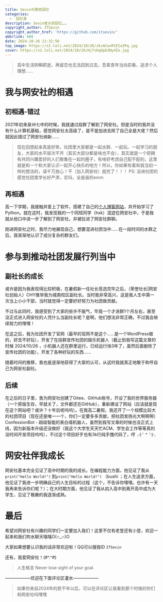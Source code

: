 ```yaml
---
title: Sevinの那些回忆
categories:
  -  回忆录
description: Sevin老头的回忆……
copyright_author: ITSevin
copyright_author_href: 'https://github.com/itsevin/'
abbrlink: 666
date: 2024-10-26 21:32:50
top_image: https://s2.loli.net/2024/10/26/zkcACwvRtEIa3Pq.jpg
cover: https://s2.loli.net/2024/10/26/HjfsKqUpb3Ny4Io.jpg
---
```

> 高中生活转瞬即逝，再留恋也无法回到过去，吾辈青年当向前看，追求个人理想……

# 我与网安社的相遇

## 初相遇-错过

2021年初来泉州七中的时候，我就通过段群了解到了网安社。但是当时的我并没有什么计算机基础，感觉网安社太高级了，是不是加进去除了自己全是大佬？然后就因此错过了网安社纳新……

> 现在回想起来真是好笑，社团里大家都是一起水群、一起玩、一起学习的朋友，大家的水平层次不齐（其实大部分都是啥也不会），其实就是一个把拥有共同兴趣爱好的人们聚集在一起的圈子，有啥好考虑自己配不配的，这里就是和一个和大家认识一起开心快乐的地方！所以，你如果有着和我当初一样的想法的，请千万放心！干（加入网安社）就完了！！！
> PS: 没进社团的感觉社团里学长好严肃，尼玛，全是装的emm

## 再相遇

高一下学期，我接触并爱上了软件，搭建了自己的[个人博客网站](https://blog.sevin.cn/)，并开始学习了Python。就在这时，我发现我的一个同班同学（hxk）混迹在网安社中，于是我就从他口中进一步了解到了网安社，并被拉进了网安社群聊。

刚进网安社之时，我尽力地展现自己，想要混进社团当中……在一段时间的水群之后，我渐渐地认识了成分复杂的群友们。

# 参与到推动社团发展行列当中

## 副社长的成长

或许是因为我表现得比较积极，在暑假新一任社长竞选完毕之后，（荣誉社长|网安社创始人）CHY推举我为城南校区副社长。当时我非常高兴，这是我人生中第一次当上小小干部，当时就觉得一定要好好努力为社团做贡献。

不过与此同时，我感受到了大家的些许不服气，毕竟一个才进群1个月左右，甚至没正式进入网安社的人凭什么当副社长呢？是啊，他们想法非常正确，不过我会继续努力的嘿嘿！

在这之后，我为社团开发了官网（最早的官网不是这个……是一个WordPress做的，好丑不好玩），开发了在段群宣传社团的娱乐机器人（截止到我写这篇文章的时候 2024/10/26 ，小机器人还在群里运行，已经运行快3年了，虽然后面删除了宣传社团的功能），开发了各种好玩的东西……

随着时间的推移，我也是逐渐地获得了大家的认可，从这时我就真正地敢于称呼自己为网安社副社。

## 后续

在之后的日子里，我为网安社创建了Gitee、GitHub账号，开设了我的世界服务器（一个原版生存，早就关了，文件都还在GitHub），重新建设了网站（应该就是现在这个网站吧？或许？十年后呢呜呜）。在我高二暑假，我还开了一个规模比较大的社团项目（现在还是唯一一个，你们一定要多多贡献，把社团发扬光大啊啊啊）ConfessionBot - 超级智能的表白墙机器人，虽然到我写文章的时候也没正式上线，因为新版本升级还没做好（我这个大学生天天忙ACM、学生会工作等等真的没时间开发项目呜呜），不过这个项目好歹也有3k行纯手撸代码了，哼╭(╯^╰)╮

# 网安社伴我成长

网安社基本完全见证了高中时期的我的成长。在编程能力方面，他见证了我从`print("Hello World!")` 到`print("Hello World!")` （bushi ；在人生追求方面，他见证了我进一步明确自己的人生目标的过程（这个，不告诉你嘿嘿。也许有一天我再来告诉你们呢？）；在大时期方面，他见证了我从初入高中到离开高中成为大学生，见证了稚嫩的我逐渐成熟。

# 最后

希望对网安社有兴趣的同学们一定要加入我们！这里不仅有老登还有小登，欢迎一起来和我们吹水聊天嘻嘻O(∩_∩)O

大家如果想要认识我的话非常欢迎啦！QQ可以搜我ID `ITSevin`

还有，我爱网安社！(#^.^#)

> 人生格言 Never lose sight of your goal.

——————欢迎在下面评论区灌水——————

> 如果你来自2024年的若干年以后，可以在评论区让我看到那个时候的你们和网安社吗嘿嘿